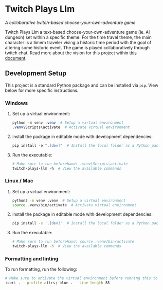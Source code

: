 # Twitch Plays Llm

*A collaborative twitch-based choose-your-own-adventure game*

Twitch Plays Llm a text-based choose-your-own-adventure game (ie. AI dungeon) set within a specific theme. For the time travel theme, the main character is a timem traveler vising a historic time period with the goal of altering some historic event. The game is played collaboratively through twitch chat. Read more about the vision for this project within [this document](https://docs.google.com/document/d/10TJ-P2iRqNIOWyQ5PRzcVnN7VBCprzPSB9CFGy_-eDo/edit).

## Development Setup

This project is a standard Python package and can be installed via `pip`. View below for more specific instructions.

### Windows

1. Set up a virtual environment:
   ```powershell
   python -m venv .venv  # Setup a virtual environment
   .venv\Scripts\activate  # Activate virtual environment
   ```

2. Install the package in editable mode with development dependencies:
   ```powershell
   pip install -e ".[dev]"  # Install the local folder as a Python package
   ```

3. Run the executable:
   ```powershell
   # Make sure to run beforehand: .venv\Scripts\activate
   twitch-plays-llm -h  # View the available commands
   ```

### Linux / Mac

1. Set up a virtual environment:
   ```bash
   python3 -m venv .venv  # Setup a virtual environment
   source .venv/bin/activate  # Activate virtual environment
   ```

2. Install the package in editable mode with development dependencies:
   ```bash
   pip install -e '.[dev]'  # Install the local folder as a Python package
   ```

3. Run the executable:
   ```bash
   # Make sure to run beforehand: source .venv/bin/activate
   twitch-plays-llm -h  # View the available commands
   ```

### Formatting and linting

To run formatting, run the following:
```bash
# Make sure to activate the virtual environment before running this to access the executables
isort . --profile attrs; blue . --line-length 88
```
